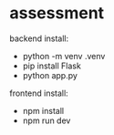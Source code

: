 # assessment

backend install:

- python -m venv .venv
- pip install Flask
- python app.py

frontend install:

- npm install
- npm run dev

